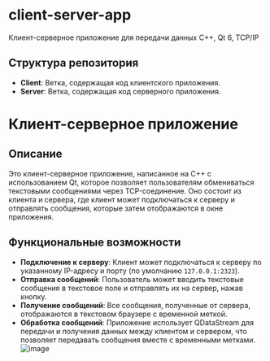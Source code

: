 # client-server-app
Клиент-серверное приложение для передачи данных
C++, Qt 6, TCP/IP
## Структура репозитория

- **Client**: Ветка, содержащая код клиентского приложения.
- **Server**: Ветка, содержащая код серверного приложения.

# Клиент-серверное приложение

## Описание
Это клиент-серверное приложение, написанное на C++ с использованием Qt, которое позволяет пользователям обмениваться текстовыми сообщениями через TCP-соединение. 
Оно состоит из клиента и сервера, где клиент может подключаться к серверу и отправлять сообщения, которые затем отображаются в окне приложения.

## Функциональные возможности
- **Подключение к серверу**: Клиент может подключаться к серверу по указанному IP-адресу и порту (по умолчанию `127.0.0.1:2323`).
- **Отправка сообщений**: Пользователь может вводить текстовые сообщения в текстовое поле и отправлять их на сервер, нажав кнопку.
- **Получение сообщений**: Все сообщения, полученные от сервера, отображаются в текстовом браузере с временной меткой.
- **Обработка сообщений**: Приложение использует QDataStream для передачи и получения данных между клиентом и сервером, что позволяет передавать сообщения вместе с временными метками.
![image](https://github.com/user-attachments/assets/91c82ee9-ee7e-4b68-bc70-4010dc2d7306)
